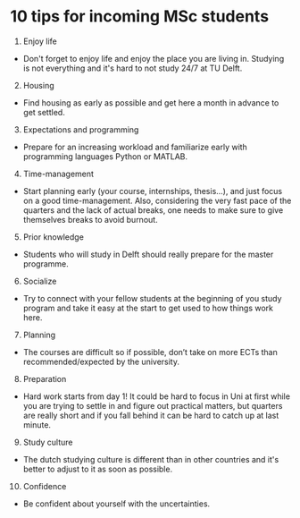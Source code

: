 # 10 tips for incoming MSc students

1. Enjoy life

- Don't forget to enjoy life and enjoy the place you are living in. Studying is not everything and it's hard to not study 24/7 at TU Delft.

2. Housing

- Find housing as early as possible and get here a month in advance to get settled.

3. Expectations and programming

- Prepare for an increasing workload and familiarize early with programming languages Python or MATLAB.

4. Time-management

- Start planning early (your course, internships, thesis...), and just focus on a good time-management. Also, considering the very fast pace of the quarters and the lack of actual breaks, one needs to make sure to give themselves breaks to avoid burnout.

5. Prior knowledge

- Students who will study in Delft should really prepare for the master programme.

6. Socialize

- Try to connect with your fellow students at the beginning of you study program and take it easy at the start to get used to how things work here.

7. Planning

- The courses are difficult so if possible, don’t take on more ECTs than recommended/expected by the university.

8. Preparation

- Hard work starts from day 1! It could be hard to focus in Uni at first while you are trying to settle in and figure out practical matters, but quarters are really short and if you fall behind it can be hard to catch up at last minute.

9. Study culture

- The dutch studying culture is different than in other countries and it's better to adjust to it as soon as possible.

10. Confidence

- Be confident about yourself with the uncertainties.
